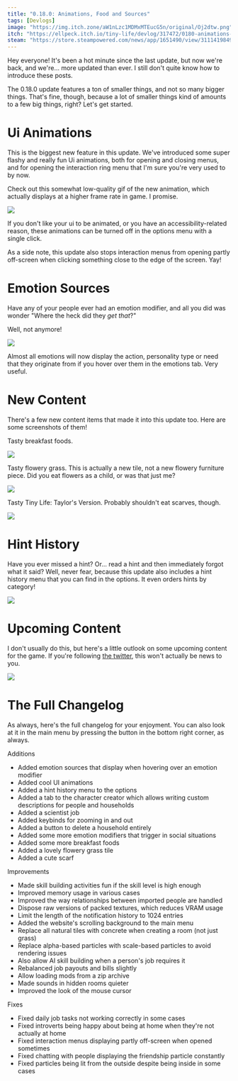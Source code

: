 ```yaml
---
title: "0.18.0: Animations, Food and Sources"
tags: [Devlogs]
image: "https://img.itch.zone/aW1nLzc1MDMxMTEucG5n/original/Oj2dtw.png"
itch: "https://ellpeck.itch.io/tiny-life/devlog/317472/0180-animations-food-and-sources"
steam: "https://store.steampowered.com/news/app/1651490/view/3111419849470831533"
---
```


Hey everyone! It's been a hot minute since the last update, but now we're back, and we're... more updated than ever. I still don't quite know how to introduce these posts.

The 0.18.0 update features a ton of smaller things, and not so many bigger things. That's fine, though, because a lot of smaller things kind of amounts to a few big things, right? Let's get started.

# Ui Animations
This is the biggest new feature in this update. We've introduced some super flashy and really fun Ui animations, both for opening and closing menus, and for opening the interaction ring menu that I'm sure you're very used to by now.

Check out this somewhat low-quality gif of the new animation, which actually displays at a higher frame rate in game. I promise.

![](https://img.itch.zone/aW1nLzc1MDMxMDkuZ2lm/original/EXy0ok.gif)

If you don't like your ui to be animated, or you have an accessibility-related reason, these animations can be turned off in the options menu with a single click.

As a side note, this update also stops interaction menus from opening partly off-screen when clicking something close to the edge of the screen. Yay!

# Emotion Sources
Have any of your people ever had an emotion modifier, and all you did was wonder "Where the heck did they *get that*?"

Well, not anymore!

![](https://img.itch.zone/aW1nLzc1MDMxMTEucG5n/original/Oj2dtw.png)

Almost all emotions will now display the action, personality type or need that they originate from if you hover over them in the emotions tab. Very useful.

# New Content
There's a few new content items that made it into this update too. Here are some screenshots of them!

Tasty breakfast foods.

![](https://img.itch.zone/aW1nLzc1MDMxMjIucG5n/original/38a9VI.png)

Tasty flowery grass. This is actually a new tile, not a new flowery furniture piece. Did you eat flowers as a child, or was that just me?

![](https://img.itch.zone/aW1nLzc1MDMxMjMucG5n/original/Z5TQBL.png)

Tasty Tiny Life: Taylor's Version. Probably shouldn't eat scarves, though.

![](https://img.itch.zone/aW1nLzc1MDMxMjkucG5n/original/1JyYYP.png)

# Hint History
Have you ever missed a hint? Or... read a hint and then immediately forgot what it said? Well, never fear, because this update also includes a hint history menu that you can find in the options. It even orders hints by category!

![](https://img.itch.zone/aW1nLzc1MDMxMzgucG5n/original/wtjEhs.png)

# Upcoming Content
I don't usually do this, but here's a little outlook on some upcoming content for the game. If you're following [the twitter](https://twitter.com/TinyLifeGame), this won't actually be news to you.

![](https://img.itch.zone/aW1nLzc1MDMxNDMucG5n/original/LSVSSQ.png)

# The Full Changelog
As always, here's the full changelog for your enjoyment. You can also look at it in the main menu by pressing the button in the bottom right corner, as always.

Additions
- Added emotion sources that display when hovering over an emotion modifier
- Added cool UI animations
- Added a hint history menu to the options
- Added a tab to the character creator which allows writing custom descriptions for people and households
- Added a scientist job
- Added keybinds for zooming in and out
- Added a button to delete a household entirely
- Added some more emotion modifiers that trigger in social situations
- Added some more breakfast foods
- Added a lovely flowery grass tile
- Added a cute scarf

Improvements
- Made skill building activities fun if the skill level is high enough
- Improved memory usage in various cases
- Improved the way relationships between imported people are handled
- Dispose raw versions of packed textures, which reduces VRAM usage
- Limit the length of the notification history to 1024 entries
- Added the website's scrolling background to the main menu
- Replace all natural tiles with concrete when creating a room (not just grass)
- Replace alpha-based particles with scale-based particles to avoid rendering issues
- Also allow AI skill building when a person's job requires it
- Rebalanced job payouts and bills slightly
- Allow loading mods from a zip archive
- Made sounds in hidden rooms quieter
- Improved the look of the mouse cursor

Fixes
- Fixed daily job tasks not working correctly in some cases
- Fixed introverts being happy about being at home when they're not actually at home
- Fixed interaction menus displaying partly off-screen when opened sometimes
- Fixed chatting with people displaying the friendship particle constantly
- Fixed particles being lit from the outside despite being inside in some cases
